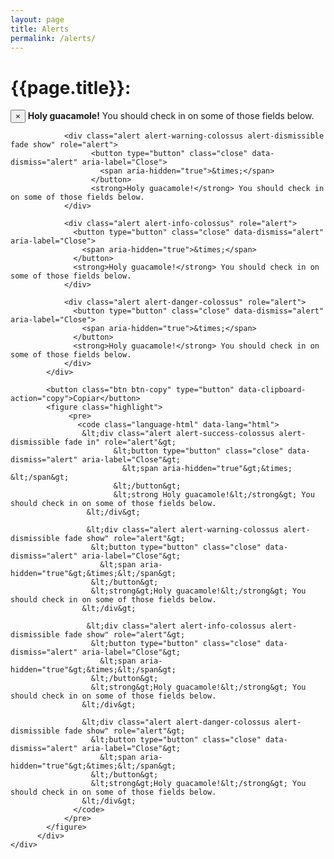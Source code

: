 ```yaml
---
layout: page
title: Alerts 
permalink: /alerts/
---
```




  
  <div class="col-lg-12 col-sm-12 col-xs-12 col-md-12">
    <div class="container">
          <div class="col-12 col-sm-12 col-xl-12 col-md-12">
            <h1 class="cor-smed-colossus titulo-interna-colossus">{{page.title}}:</h1>
            <div class="demo">
                <div class="alert alert-success-colossus alert-dismissible fade show" role="alert">
                      <button type="button" class="close" data-dismiss="alert" aria-label="Close">
                        <span aria-hidden="true">&times;</span>
                      </button>
                      <strong>Holy guacamole!</strong> You should check in on some of those fields below.
                </div>
                
                <div class="alert alert-warning-colossus alert-dismissible fade show" role="alert">
                      <button type="button" class="close" data-dismiss="alert" aria-label="Close">
                        <span aria-hidden="true">&times;</span>
                      </button>
                      <strong>Holy guacamole!</strong> You should check in on some of those fields below.
                </div>
                
                <div class="alert alert-info-colossus" role="alert">
                  <button type="button" class="close" data-dismiss="alert" aria-label="Close">
                    <span aria-hidden="true">&times;</span>
                  </button>
                  <strong>Holy guacamole!</strong> You should check in on some of those fields below.
                </div>
                
                <div class="alert alert-danger-colossus" role="alert">
                  <button type="button" class="close" data-dismiss="alert" aria-label="Close">
                    <span aria-hidden="true">&times;</span>
                  </button>
                  <strong>Holy guacamole!</strong> You should check in on some of those fields below.
                </div>
            </div>
        
            <button class="btn btn-copy" type="button" data-clipboard-action="copy">Copiar</button>  
            <figure class="highlight">
                 <pre>
                   <code class="language-html" data-lang="html">
                    &lt;div class="alert alert-success-colossus alert-dismissible fade in" role="alert"&gt;
                           &lt;button type="button" class="close" data-dismiss="alert" aria-label="Close"&gt;
                             &lt;span aria-hidden="true"&gt;&times; &lt;/span&gt;
                           &lt;/button&gt;
                           &lt;strong Holy guacamole!&lt;/strong&gt; You should check in on some of those fields below.
                     &lt;/div&gt;
                     
                     &lt;div class="alert alert-warning-colossus alert-dismissible fade show" role="alert"&gt;
                      &lt;button type="button" class="close" data-dismiss="alert" aria-label="Close"&gt;
                        &lt;span aria-hidden="true"&gt;&times;&lt;/span&gt;
                      &lt;/button&gt;
                      &lt;strong&gt;Holy guacamole!&lt;/strong&gt; You should check in on some of those fields below.
                    &lt;/div&gt;
                    
                     &lt;div class="alert alert-info-colossus alert-dismissible fade show" role="alert"&gt;
                      &lt;button type="button" class="close" data-dismiss="alert" aria-label="Close"&gt;
                        &lt;span aria-hidden="true"&gt;&times;&lt;/span&gt;
                      &lt;/button&gt;
                      &lt;strong&gt;Holy guacamole!&lt;/strong&gt; You should check in on some of those fields below.
                    &lt;/div&gt;
                    
                    &lt;div class="alert alert-danger-colossus alert-dismissible fade show" role="alert"&gt;
                      &lt;button type="button" class="close" data-dismiss="alert" aria-label="Close"&gt;
                        &lt;span aria-hidden="true"&gt;&times;&lt;/span&gt;
                      &lt;/button&gt;
                      &lt;strong&gt;Holy guacamole!&lt;/strong&gt; You should check in on some of those fields below.
                    &lt;/div&gt;
                  </code>
                </pre>   
            </figure>     
          </div>
    </div>
</div> 





                  
                  

                







